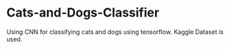 # Cats-and-Dogs-Classifier
Using CNN for classifying cats and dogs using tensorflow. Kaggle Dataset is used.

